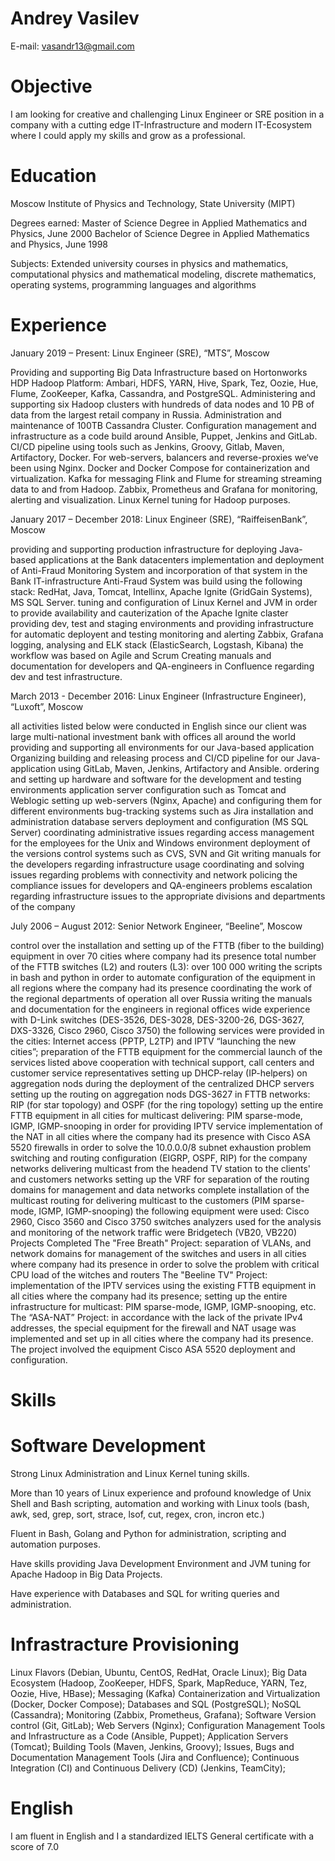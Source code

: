 # Andrey Vasilev


E-mail:			vasandr13@gmail.com

# Objective

I am looking for creative and challenging Linux Engineer or SRE position in a company with a cutting edge IT-Infrastructure and modern IT-Ecosystem where I could apply my skills and grow as a professional.
 
# Education

Moscow Institute of Physics and Technology, State University (MIPT)

Degrees earned:
Master of Science Degree in Applied Mathematics and Physics, June 2000
Bachelor of Science Degree in Applied Mathematics and Physics, June 1998

Subjects:
Extended university courses in physics and mathematics, computational physics and mathematical modeling, discrete mathematics, operating systems, programming languages and algorithms

# Experience

January 2019 – Present:  Linux Engineer (SRE), “MTS”, Moscow

Providing and supporting Big Data Infrastructure based on Hortonworks HDP Hadoop Platform: Ambari, HDFS, YARN, Hive, Spark, Tez, Oozie, Hue, Flume, ZooKeeper, Kafka, Cassandra, and PostgreSQL.
Administering and supporting six Hadoop clusters with hundreds of data nodes and 10 PB of data from the largest retail company in Russia.
Administration and maintenance of 100TB Cassandra Cluster.
Configuration management and infrastructure as a code build around Ansible, Puppet, Jenkins and GitLab.   
CI/CD pipeline using tools such as Jenkins, Groovy, Gitlab, Maven, Artifactory, Docker.
For web-servers, balancers and reverse-proxies we‘ve been using Nginx. 
Docker and Docker Compose for containerization and virtualization.
Kafka for messaging
Flink and Flume for streaming streaming data to and from Hadoop.
Zabbix, Prometheus and Grafana for monitoring, alerting and visualization.
Linux Kernel tuning for Hadoop purposes.



January 2017 – December 2018: Linux Engineer (SRE), “RaiffeisenBank”, Moscow

providing and supporting production infrastructure for deploying Java-based applications at the Bank datacenters
implementation and deployment of Anti-Fraud Monitoring System and incorporation of that system in the Bank IT-infrastructure 
Anti-Fraud System was build using the following stack: RedHat, Java, Tomcat, Intellinx, Apache Ignite (GridGain Systems), MS SQL Server.
tuning and configuration of Linux Kernel and JVM in order to provide availability and cauterization of the Apache Ignite claster 
providing dev, test and staging environments and providing infrastructure for automatic deployent and testing 
monitoring and alerting Zabbix, Grafana
logging, analysing and ELK stack (ElasticSearch, Logstash, Kibana)
the workflow was based on Agile and Scrum
Creating manuals and documentation for developers and QA-engineers in Confluence regarding dev and test infrastructure.

March 2013 - December 2016: Linux Engineer (Infrastructure Engineer), “Luxoft”, Moscow


all activities listed below were conducted in English since our client was large multi-national investment bank with offices all around the world
providing and supporting all environments for our Java-based application
Organizing building and releasing process and CI/CD pipeline for our Java-application using GitLab, Maven, Jenkins, Artifactory and Ansible.
ordering and setting up hardware and software for the development and testing environments
application server configuration such as Tomcat and Weblogic
setting up web-servers (Nginx, Apache) and configuring them for different environments
bug-tracking systems such as Jira installation and administration
database servers deployment and configuration (MS SQL Server)
coordinating administrative issues regarding access management for the employees for the Unix and Windows environment
deployment of the versions control systems such as CVS, SVN and Git
writing manuals for the developers regarding infrastructure usage 
coordinating and solving issues regarding problems with connectivity and network
policing the compliance issues for developers and QA-engineers
problems escalation regarding infrastructure issues to the appropriate divisions and departments of the company


July 2006 – August 2012: Senior Network Engineer, “Beeline”, Moscow

control over the installation and setting up of the FTTB (fiber to the building) equipment in over 70 cities where company had its presence
total number of the FTTB switches (L2) and routers (L3): over 100 000
writing the scripts in bash and python in order to automate configuration of the equipment in all regions where the company had its presence
coordinating the work of the regional departments of operation all over Russia
writing the manuals and documentation for the engineers in regional offices 
wide experience with D-Link switches (DES-3526, DES-3028, DES-3200-26, DGS-3627, DXS-3326, Cisco 2960, Cisco 3750)
the following services were provided in the cities: Internet access (PPTP, L2TP) and IPTV
“launching the new cities”; preparation of the FTTB equipment for the commercial launch of the services listed above
cooperation with technical support, call centers and customer service representatives
setting up DHCP-relay (IP-helpers) on aggregation nods during the deployment of the centralized DHCP servers
setting up the routing on aggregation nods DGS-3627 in FTTB networks: RIP (for star topology) and OSPF (for the ring topology)
setting up the entire FTTB equipment in all cities for multicast delivering: PIM sparse-mode, IGMP, IGMP-snooping in order for providing IPTV service
implementation of the NAT in all cities where the company had its presence with Cisco ASA 5520 firewalls in order to solve the 10.0.0.0/8 subnet exhaustion problem 
switching and routing configuration (EIGRP, OSPF, RIP) for the company networks
delivering multicast from the headend TV station to the clients' and customers networks
setting up the VRF for separation of the routing domains for management and data networks
complete installation of the multicast routing for delivering multicast to the customers (PIM sparse-mode, IGMP, IGMP-snooping)
the following equipment were used: Cisco 2960, Cisco 3560 and Cisco 3750 switches
analyzers used for the analysis and monitoring of the network traffic were Bridgetech (VB20, VB220)
Projects Completed
The "Free Breath" Project: separation of VLANs, and network domains for management of the switches and users in all cities where company had its presence in order to solve the problem with critical CPU load of the witches and routers
The "Beeline TV" Project: implementation of the IPTV services using the existing FTTB equipment in all cities where the company had its presence; setting up the entire infrastructure for multicast: PIM sparse-mode, IGMP, IGMP-snooping, etc.
The “ASA-NAT” Project: in accordance with the lack of the private IPv4 addresses, the special equipment for the firewall and NAT usage was implemented and set up in all cities where the company had its presence. The project involved the equipment Cisco ASA 5520 deployment and configuration.




# Skills

# Software Development

Strong Linux Administration and Linux Kernel tuning skills. 

More than 10 years of Linux experience and profound knowledge of Unix Shell and Bash scripting, automation and working with Linux tools (bash, awk, sed, grep, sort, strace, lsof, cut, regex, cron, incron etc.)

Fluent in Bash, Golang and Python for administration, scripting and automation purposes.

Have skills providing Java Development Environment and JVM tuning for Apache Hadoop in Big Data Projects.

Have experience with Databases and SQL for writing queries and administration.


# Infrastracture Provisioning

Linux Flavors (Debian, Ubuntu, CentOS, RedHat, Oracle Linux);
Big Data Ecosystem (Hadoop, ZooKeeper, HDFS, Spark, MapReduce, YARN, Tez, Oozie, Hive, HBase);
Messaging (Kafka)
Containerization and Virtualization (Docker, Docker Compose);
Databases and SQL (PostgreSQL);
NoSQL (Cassandra);
Monitoring (Zabbix, Prometheus, Grafana);
Software Version control (Git, GitLab);
Web Servers (Nginx);
Configuration Management Tools and Infrastructure as a Code (Ansible, Puppet);
Application Servers (Tomcat);
Building Tools (Maven, Jenkins, Groovy);
Issues, Bugs and Documentation Management Tools (Jira and Confluence);
Continuous Integration (CI) and Continuous Delivery (CD) (Jenkins, TeamCity);

# English
I am fluent in English and I a standardized IELTS General certificate with a score of 7.0
